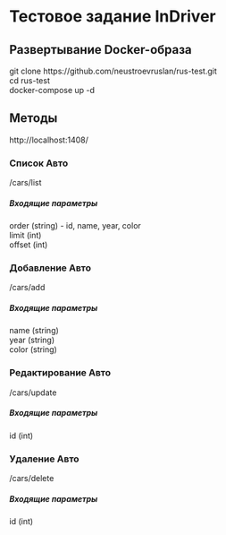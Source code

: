 <h1>Тестовое задание InDriver</h1>
<h2>Развертывание Docker-образа</h2>
git clone https://github.com/neustroevruslan/rus-test.git
<br />cd rus-test
<br />docker-compose up -d

<h2>Методы</h2>
http://localhost:1408/

<h3>Список Авто</h3>
/cars/list

<h5>Входящие параметры</h5>
order (string) - id, name, year, color
<br />limit (int)
<br />offset (int)

<h3>Добавление Авто</h3>
/cars/add

<h5>Входящие параметры</h5>
name (string)
<br />year (string)
<br />color (string)

<h3>Редактирование Авто</h3>
/cars/update

<h5>Входящие параметры</h5>
id (int)

<h3>Удаление Авто</h3>
/cars/delete
<h5>Входящие параметры</h5>
id (int)
